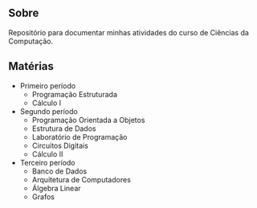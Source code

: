 ## Sobre
Repositório para documentar minhas atividades do curso de Ciências da Computação.

## Matérias
- Primeiro período
	- Programação Estruturada
	- Cálculo I
- Segundo período
	- Programação Orientada a Objetos
	- Estrutura de Dados
	- Laboratório de Programação
	- Circuitos Digitais
	- Cálculo II
- Terceiro período
	- Banco de Dados
	- Arquitetura de Computadores
	- Álgebra Linear
	- Grafos

